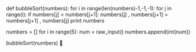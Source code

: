 

def bubbleSort(numbers):
	for i in range(len(numbers)-1,-1,-1):
		for j in range(i):
			if numbers[j] < numbers[j+1]:
				numbers[j] , numbers[j+1] = numbers[j+1] , numbers[j]
	print numbers

numbers = []
for i in range(5):
	num = raw_input()
	numbers.append(int(num))


bubbleSort(numbers) 
